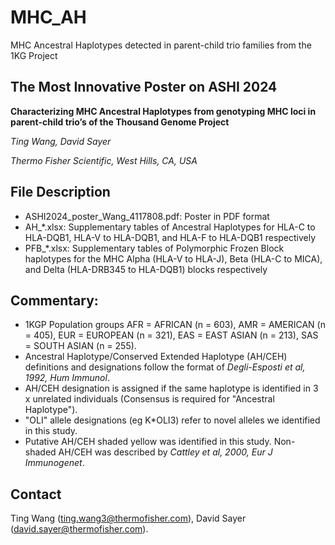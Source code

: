 # MHC_AH
MHC Ancestral Haplotypes detected in parent-child trio families from the 1KG Project

## The Most Innovative Poster on ASHI 2024
**Characterizing MHC Ancestral Haplotypes from genotyping MHC loci in parent-child trio’s of the Thousand Genome Project**

*Ting Wang, David Sayer*

*Thermo Fisher Scientific, West Hills, CA, USA*

## File Description
* ASHI2024_poster_Wang_4117808.pdf: Poster in PDF format
* AH_*.xlsx: Supplementary tables of Ancestral Haplotypes for HLA-C to HLA-DQB1, HLA-V to HLA-DQB1, and HLA-F to HLA-DQB1 respectively
* PFB_*.xlsx: Supplementary tables of Polymorphic Frozen Block haplotypes for the MHC Alpha (HLA-V to HLA-J), Beta (HLA-C to MICA), and Delta (HLA-DRB345 to HLA-DQB1) blocks respectively

## Commentary:

* 1KGP Population groups AFR = AFRICAN (n = 603), AMR = AMERICAN (n = 405), EUR = EUROPEAN (n = 321), EAS = EAST ASIAN (n = 213), SAS = SOUTH ASIAN (n = 255).
* Ancestral Haplotype/Conserved Extended Haplotype (AH/CEH) definitions and designations follow the format of *Degli-Esposti et al, 1992, Hum Immunol*.
* AH/CEH designation is assigned if the same haplotype is identified in 3 x unrelated individuals (Consensus is required for "Ancestral Haplotype").
* "OLI" allele designations (eg K*OLI3) refer to novel alleles we identified in this study.
* Putative AH/CEH shaded yellow was identified in this study. Non-shaded AH/CEH was described by *Cattley et al, 2000, Eur J Immunogenet*.
  
## Contact
Ting Wang (ting.wang3@thermofisher.com), David Sayer (david.sayer@thermofisher.com).
